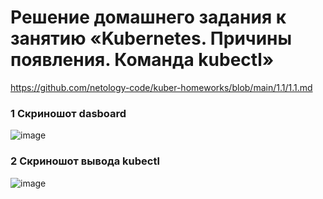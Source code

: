 # Решение домашнего задания к занятию «Kubernetes. Причины появления. Команда kubectl»
https://github.com/netology-code/kuber-homeworks/blob/main/1.1/1.1.md
### 1 Скриношот dasboard
![image](https://github.com/user-attachments/assets/96a6041e-76bb-4124-b4b1-c91eb40b6da6)
### 2 Скриношот вывода kubectl
![image](https://github.com/user-attachments/assets/c9357cc4-f5db-4a3f-ae72-6773f640838e)
